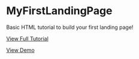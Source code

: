 # MyFirstLandingPage
Basic HTML tutorial to build your first landing page!

[View Full Tutorial](https://www.notion.so/vancefamily/How-to-Build-a-Landing-Page-dfd4ad8e37e44f8b8e7430aa11fbb169 "MyFirstLandingPage")

[View Demo](https://wesvance.github.io/MyFirstLandingPage/"MyFirstLandingPage")
